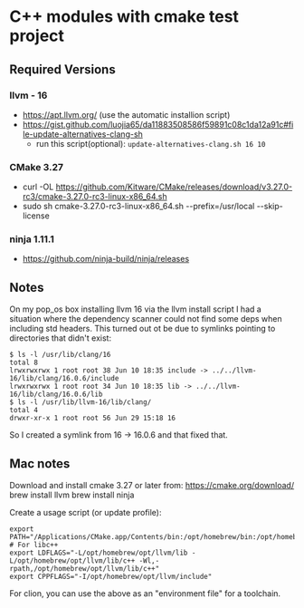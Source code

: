 

# C++ modules with cmake test project


## Required Versions

### llvm - 16
- https://apt.llvm.org/ (use the automatic installion script)
- https://gist.github.com/luojia65/da11883508586f59891c08c1da12a91c#file-update-alternatives-clang-sh
  - run this script(optional): `update-alternatives-clang.sh 16 10`

### CMake 3.27

- curl -OL https://github.com/Kitware/CMake/releases/download/v3.27.0-rc3/cmake-3.27.0-rc3-linux-x86_64.sh
- sudo sh cmake-3.27.0-rc3-linux-x86_64.sh --prefix=/usr/local --skip-license

### ninja 1.11.1
- https://github.com/ninja-build/ninja/releases


## Notes

On my pop_os box installing llvm 16 via the llvm install script I had a situation where the dependency scanner
could not find some deps when including std headers.
This turned out ot be due to symlinks pointing to directories that didn't exist:

```angular2html
$ ls -l /usr/lib/clang/16
total 8
lrwxrwxrwx 1 root root 38 Jun 10 18:35 include -> ../../llvm-16/lib/clang/16.0.6/include
lrwxrwxrwx 1 root root 34 Jun 10 18:35 lib -> ../../llvm-16/lib/clang/16.0.6/lib
$ ls -l /usr/lib/llvm-16/lib/clang/
total 4
drwxr-xr-x 1 root root 56 Jun 29 15:18 16
```

So I created a symlink from 16 -> 16.0.6 and that fixed that.

## Mac notes

Download and install cmake 3.27 or later from: https://cmake.org/download/
brew install llvm
brew install ninja

Create a usage script (or update profile):
```
export PATH="/Applications/CMake.app/Contents/bin:/opt/homebrew/bin:/opt/homebrew/opt/llvm/bin:$PATH"
# For libc++
export LDFLAGS="-L/opt/homebrew/opt/llvm/lib -L/opt/homebrew/opt/llvm/lib/c++ -Wl,-rpath,/opt/homebrew/opt/llvm/lib/c++"
export CPPFLAGS="-I/opt/homebrew/opt/llvm/include"

```

For clion, you can use the above as an "environment file" for a toolchain.


